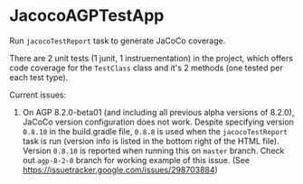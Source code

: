 # JacocoAGPTestApp

Run `jacocoTestReport` task to generate JaCoCo coverage.

There are 2 unit tests (1 junit, 1 instruementation) in the project, which offers code coverage for the `TestClass` class and it's 2 methods (one tested per each test type).

Current issues:
1. On AGP 8.2.0-beta01 (and including all previous alpha versions of 8.2.0), JaCoCo version configuration does not work.  Despite specifying version `0.8.10` in the build.gradle file, `0.8.8` is used when the `jacocoTestReport` task is run (version info is listed in the bottom right of the HTML file).   Version `0.8.10` is reported when running this on `master` branch.  Check out `agp-8-2-0` branch for working example of this issue. (See https://issuetracker.google.com/issues/298703884)
